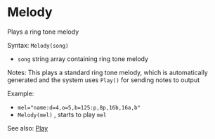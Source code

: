 # Melody 

Plays a ring tone melody 

Syntax: `Melody(song)` 

* `song` string array containing ring tone melody 

Notes: This plays a standard ring tone melody, which is automatically generated and the system uses `Play()` for sending notes to output 

Example: 

* `mel="name:d=4,o=5,b=125:p,8p,16b,16a,b"`
* `Melody(mel)` , starts to play `mel` 

See also: [Play](/api-native-functions/play.md)

